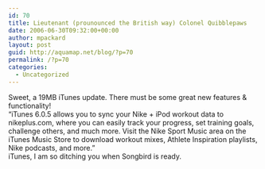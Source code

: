 ```yaml
---
id: 70
title: Lieutenant (prounounced the British way) Colonel Quibblepaws
date: 2006-06-30T09:32:00+00:00
author: mpackard
layout: post
guid: http://aquamap.net/blog/?p=70
permalink: /?p=70
categories:
  - Uncategorized
---
```

Sweet, a 19MB iTunes update. There must be some great new features & functionality!  
&#8220;iTunes 6.0.5 allows you to sync your Nike + iPod workout data to nikeplus.com, where you can easily track your progress, set training goals, challenge others, and much more. Visit the Nike Sport Music area on the iTunes Music Store to download workout mixes, Athlete Inspiration playlists, Nike podcasts, and more.&#8221;  
iTunes, I am so ditching you when Songbird is ready.